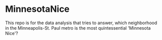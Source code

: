 # MinnesotaNice
This repo is for the data analysis that tries to answer, which neighborhood in the Minneapolis-St. Paul metro is the most quintessential 'Minnesota Nice'?
